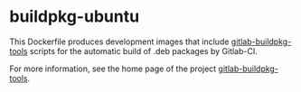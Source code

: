 # buildpkg-ubuntu

This Dockerfile produces development images that include [gitlab-buildpkg-tools](https://gitlab.com/Orange-OpenSource/gitlab-buildpkg-tools) scripts for the automatic build of .deb packages by Gitlab-CI.

For more information, see the home page of the project [gitlab-buildpkg-tools](https://gitlab.com/Orange-OpenSource/gitlab-buildpkg-tools).
